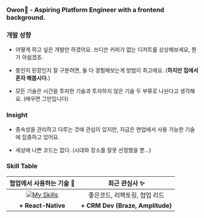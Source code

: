 <div> 
  
### Owon🧗 - Aspiring Platform Engineer with a frontend background.

### 개발 성향
- 어떻게 하고 싶은 개발만 하겠어요. 쓰디쓴 커피가 없는 디저트를 상상해보세요, 뭔가 아쉽겠죠.

- 똥인지 된장인지 잘 구분려면, 둘 다 경험해보는게 방법이 최고에요. (**하지만 집에서 혼자 해봅시다.**)

- 모든 기술은 시간을 투자한 기술과 투자하지 않은 기술 두 부류로 나뉜다고 생각해요. (배우면 그만입니다)

### Insight
- 종속성을 관리하고 다루는 것에 관심이 있지만, 지금은 현업에서 사용 가능한 기술에 집중하고 있어요.

- 세상에 나쁜 코드는 없다. (시대와 장소를 잘못 선정했을 뿐...)


### Skill Table
<div>

| **협업에서 사용하는 기술 💫** | **최근 관심사 ✨** |
|:---:|:---:|
| [![My Skills](https://skillicons.dev/icons?i=ts,react,next,kotlin,spring,aws&perline=13)](#) | 좋은코드, 리팩토링, 협업 리드 |
| **+ React-Native** | **+ CRM Dev (Braze, Amplitude)** |

</div>

  
</div>
